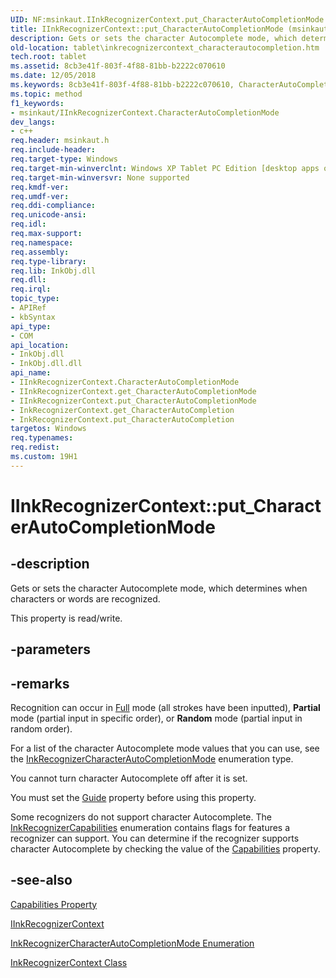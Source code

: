 ```yaml
---
UID: NF:msinkaut.IInkRecognizerContext.put_CharacterAutoCompletionMode
title: IInkRecognizerContext::put_CharacterAutoCompletionMode (msinkaut.h)
description: Gets or sets the character Autocomplete mode, which determines when characters or words are recognized.
old-location: tablet\inkrecognizercontext_characterautocompletion.htm
tech.root: tablet
ms.assetid: 8cb3e41f-803f-4f88-81bb-b2222c070610
ms.date: 12/05/2018
ms.keywords: 8cb3e41f-803f-4f88-81bb-b2222c070610, CharacterAutoCompletionMode property [Tablet PC], CharacterAutoCompletionMode property [Tablet PC],IInkRecognizerContext interface, IInkRecognizerContext interface [Tablet PC],CharacterAutoCompletionMode property, IInkRecognizerContext.CharacterAutoCompletionMode, IInkRecognizerContext.put_CharacterAutoCompletionMode, IInkRecognizerContext::CharacterAutoCompletionMode, IInkRecognizerContext::get_CharacterAutoCompletionMode, IInkRecognizerContext::put_CharacterAutoCompletionMode, InkRecognizerContext.get_CharacterAutoCompletion, InkRecognizerContext.put_CharacterAutoCompletion, get_CharacterAutoCompletionMode, msinkaut/IInkRecognizerContext::CharacterAutoCompletionMode, msinkaut/IInkRecognizerContext::get_CharacterAutoCompletionMode, msinkaut/IInkRecognizerContext::put_CharacterAutoCompletionMode, put_CharacterAutoCompletionMode, tablet.inkrecognizercontext_characterautocompletion
ms.topic: method
f1_keywords:
- msinkaut/IInkRecognizerContext.CharacterAutoCompletionMode
dev_langs:
- c++
req.header: msinkaut.h
req.include-header: 
req.target-type: Windows
req.target-min-winverclnt: Windows XP Tablet PC Edition [desktop apps only]
req.target-min-winversvr: None supported
req.kmdf-ver: 
req.umdf-ver: 
req.ddi-compliance: 
req.unicode-ansi: 
req.idl: 
req.max-support: 
req.namespace: 
req.assembly: 
req.type-library: 
req.lib: InkObj.dll
req.dll: 
req.irql: 
topic_type:
- APIRef
- kbSyntax
api_type:
- COM
api_location:
- InkObj.dll
- InkObj.dll.dll
api_name:
- IInkRecognizerContext.CharacterAutoCompletionMode
- IInkRecognizerContext.get_CharacterAutoCompletionMode
- IInkRecognizerContext.put_CharacterAutoCompletionMode
- InkRecognizerContext.get_CharacterAutoCompletion
- InkRecognizerContext.put_CharacterAutoCompletion
targetos: Windows
req.typenames: 
req.redist: 
ms.custom: 19H1
---
```


# IInkRecognizerContext::put_CharacterAutoCompletionMode


## -description



Gets or sets the character Autocomplete mode, which determines when characters or words are recognized.



This property is read/write.


## -parameters


## -remarks



Recognition can occur in <a href="https://docs.microsoft.com/windows/desktop/api/msinkaut/ne-msinkaut-inkrecognizercharacterautocompletionmode">Full</a> mode (all strokes have been inputted), <b>Partial</b> mode (partial input in specific order), or <b>Random</b> mode (partial input in random order).

For a list of the character Autocomplete mode values that you can use, see the <a href="https://docs.microsoft.com/windows/desktop/api/msinkaut/ne-msinkaut-inkrecognizercharacterautocompletionmode">InkRecognizerCharacterAutoCompletionMode</a> enumeration type.

You cannot turn character Autocomplete off after it is set.

You must set the <a href="https://docs.microsoft.com/windows/desktop/api/msinkaut/nf-msinkaut-iinkrecognizercontext-get_guide">Guide</a> property before using this property.

Some recognizers do not support character Autocomplete. The <a href="https://docs.microsoft.com/windows/desktop/api/msinkaut/ne-msinkaut-inkrecognizercapabilities">InkRecognizerCapabilities</a> enumeration contains flags for features a recognizer can support. You can determine if the recognizer supports character Autocomplete by checking the value of the <a href="https://docs.microsoft.com/windows/desktop/api/msinkaut/nf-msinkaut-iinkrecognizer-get_capabilities">Capabilities</a> property.




## -see-also




<a href="https://docs.microsoft.com/windows/desktop/api/msinkaut/nf-msinkaut-iinkrecognizer-get_capabilities">Capabilities Property</a>



<a href="https://msdn.microsoft.com/en-us/library/Mt846801(v=VS.85).aspx">IInkRecognizerContext</a>



<a href="https://docs.microsoft.com/windows/desktop/api/msinkaut/ne-msinkaut-inkrecognizercharacterautocompletionmode">InkRecognizerCharacterAutoCompletionMode Enumeration</a>



<a href="https://docs.microsoft.com/windows/desktop/tablet/inkrecognizercontext-class">InkRecognizerContext Class</a>
 

 

